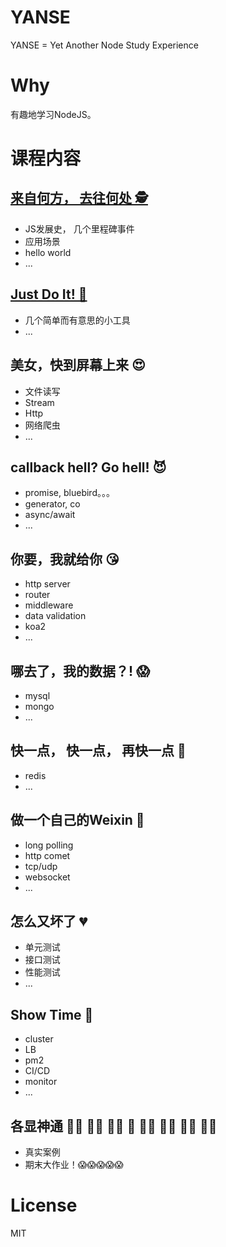 # YANSE

YANSE = Yet Another Node Study Experience

# Why
有趣地学习NodeJS。

# 课程内容

## [来自何方， 去往何处 🕵](./chap0)
* JS发展史， 几个里程碑事件
* 应用场景
* hello world
* ...

## [Just Do It! 💪](./chap1)
* 几个简单而有意思的小工具
* ...

## 美女，快到屏幕上来 😍
* 文件读写
* Stream
* Http
* 网络爬虫
* ...

## callback hell? Go hell! 😈
* promise, bluebird。。。
* generator, co
* async/await
* ...

## 你要，我就给你 😘  
* http server
* router
* middleware
* data validation
* koa2
* ...

## 哪去了，我的数据？! 😱
* mysql
* mongo
* ...

## 快一点， 快一点， 再快一点 🚀
* redis
* ...

## 做一个自己的Weixin 💞
* long polling
* http comet
* tcp/udp
* websocket
* ...

## 怎么又坏了 💔
* 单元测试
* 接口测试
* 性能测试
* ...

## Show Time 👯
* cluster
* LB
* pm2
* CI/CD
* monitor
* ...

## 各显神通 🚣🏻 🛀🏻 🏄🏻 🏇 🏊🏻 ⛹🏻 🏋🏻 🚴🏻 
* 真实案例
* 期末大作业！😱😱😱😱😱

# License
MIT